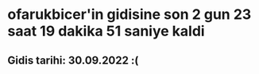 # ofarukbicer'in gidisine son 2 gun 23 saat 19 dakika 51 saniye kaldi

## Gidis tarihi: 30.09.2022 :(